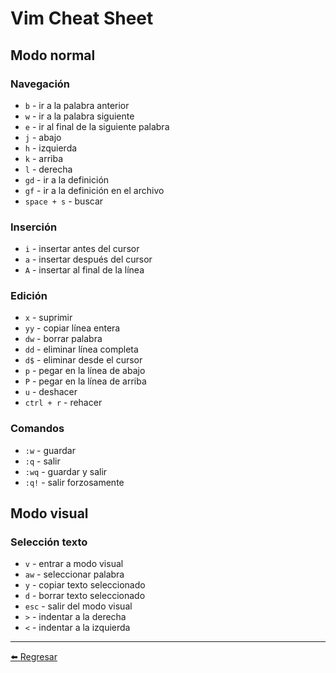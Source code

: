 # Vim Cheat Sheet

## Modo normal

### Navegación

+ `b` - ir a la palabra anterior
+ `w` - ir a la palabra siguiente
+ `e` - ir al final de la siguiente palabra
+ `j` - abajo
+ `h` - izquierda
+ `k` - arriba
+ `l` - derecha
+ `gd` - ir a la definición
+ `gf` - ir a la definición en el archivo
+ `space + s` - buscar

### Inserción

+ `i` - insertar antes del cursor
+ `a` - insertar después del cursor
+ `A` - insertar al final de la línea

### Edición

+ `x` - suprimir
+ `yy` - copiar línea entera
+ `dw` - borrar palabra
+ `dd` - eliminar línea completa
+ `d$` - eliminar desde el cursor
+ `p` - pegar en la línea de abajo
+ `P` - pegar en la línea de arriba
+ `u` - deshacer
+ `ctrl + r` - rehacer

### Comandos

+ `:w` - guardar
+ `:q` - salir
+ `:wq` - guardar y salir
+ `:q!` - salir forzosamente

## Modo visual

### Selección texto

+ `v` - entrar a modo visual
+ `aw` - seleccionar palabra
+ `y` - copiar texto seleccionado
+ `d` - borrar texto seleccionado
+ `esc` - salir del modo visual
+ `>` - indentar a la derecha
+ `<` - indentar a la izquierda

---

[:arrow_left: Regresar](https://github.com/m4lal0/cheatsheets)